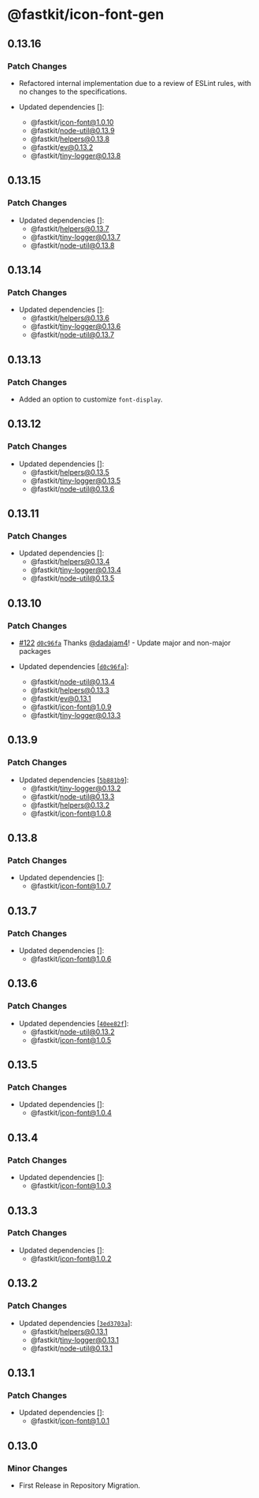# @fastkit/icon-font-gen

## 0.13.16

### Patch Changes

- Refactored internal implementation due to a review of ESLint rules, with no changes to the specifications.

- Updated dependencies []:
  - @fastkit/icon-font@1.0.10
  - @fastkit/node-util@0.13.9
  - @fastkit/helpers@0.13.8
  - @fastkit/ev@0.13.2
  - @fastkit/tiny-logger@0.13.8

## 0.13.15

### Patch Changes

- Updated dependencies []:
  - @fastkit/helpers@0.13.7
  - @fastkit/tiny-logger@0.13.7
  - @fastkit/node-util@0.13.8

## 0.13.14

### Patch Changes

- Updated dependencies []:
  - @fastkit/helpers@0.13.6
  - @fastkit/tiny-logger@0.13.6
  - @fastkit/node-util@0.13.7

## 0.13.13

### Patch Changes

- Added an option to customize `font-display`.

## 0.13.12

### Patch Changes

- Updated dependencies []:
  - @fastkit/helpers@0.13.5
  - @fastkit/tiny-logger@0.13.5
  - @fastkit/node-util@0.13.6

## 0.13.11

### Patch Changes

- Updated dependencies []:
  - @fastkit/helpers@0.13.4
  - @fastkit/tiny-logger@0.13.4
  - @fastkit/node-util@0.13.5

## 0.13.10

### Patch Changes

- [#122](https://github.com/dadajam4/fastkit/pull/122) [`d0c96fa`](https://github.com/dadajam4/fastkit/commit/d0c96faf96b6c91bcb8bc0b1ca9d22fc8ede303e) Thanks [@dadajam4](https://github.com/dadajam4)! - Update major and non-major packages

- Updated dependencies [[`d0c96fa`](https://github.com/dadajam4/fastkit/commit/d0c96faf96b6c91bcb8bc0b1ca9d22fc8ede303e)]:
  - @fastkit/node-util@0.13.4
  - @fastkit/helpers@0.13.3
  - @fastkit/ev@0.13.1
  - @fastkit/icon-font@1.0.9
  - @fastkit/tiny-logger@0.13.3

## 0.13.9

### Patch Changes

- Updated dependencies [[`5b881b9`](https://github.com/dadajam4/fastkit/commit/5b881b94ce1852c12cc3c8f6954564d5235cba4d)]:
  - @fastkit/tiny-logger@0.13.2
  - @fastkit/node-util@0.13.3
  - @fastkit/helpers@0.13.2
  - @fastkit/icon-font@1.0.8

## 0.13.8

### Patch Changes

- Updated dependencies []:
  - @fastkit/icon-font@1.0.7

## 0.13.7

### Patch Changes

- Updated dependencies []:
  - @fastkit/icon-font@1.0.6

## 0.13.6

### Patch Changes

- Updated dependencies [[`40ee82f`](https://github.com/dadajam4/fastkit/commit/40ee82f4501b88e44ad9b67918df2237298493a0)]:
  - @fastkit/node-util@0.13.2
  - @fastkit/icon-font@1.0.5

## 0.13.5

### Patch Changes

- Updated dependencies []:
  - @fastkit/icon-font@1.0.4

## 0.13.4

### Patch Changes

- Updated dependencies []:
  - @fastkit/icon-font@1.0.3

## 0.13.3

### Patch Changes

- Updated dependencies []:
  - @fastkit/icon-font@1.0.2

## 0.13.2

### Patch Changes

- Updated dependencies [[`3ed3703a`](https://github.com/dadajam4/fastkit/commit/3ed3703aa9092bf47caed6ec192ef4d5a7621d34)]:
  - @fastkit/helpers@0.13.1
  - @fastkit/tiny-logger@0.13.1
  - @fastkit/node-util@0.13.1

## 0.13.1

### Patch Changes

- Updated dependencies []:
  - @fastkit/icon-font@1.0.1

## 0.13.0

### Minor Changes

- First Release in Repository Migration.
